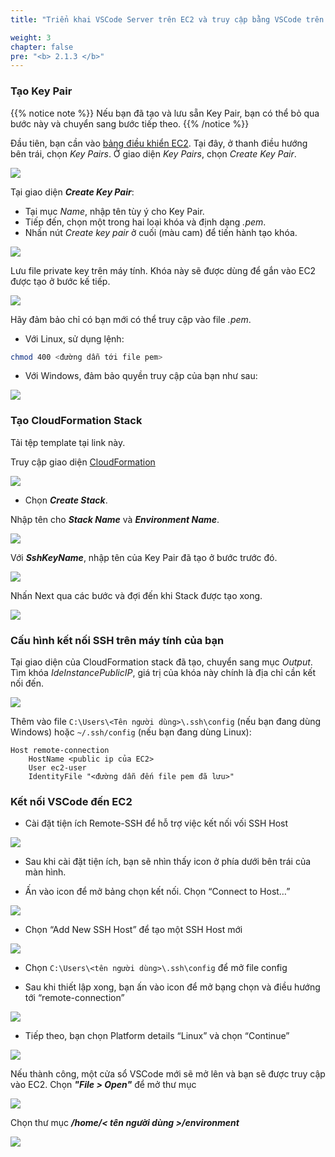 ```yaml
---
title: "Triển khai VSCode Server trên EC2 và truy cập bằng VSCode trên máy của bạn"

weight: 3
chapter: false
pre: "<b> 2.1.3 </b>"
---
```


### **Tạo Key Pair**
{{% notice note %}}
Nếu bạn đã tạo và lưu sẵn Key Pair, bạn có thể bỏ qua bước này và chuyển sang bước tiếp theo.
{{% /notice %}}

Đầu tiên, bạn cần vào [bảng điều khiển EC2](console.aws.amazon.com/ec2/home). Tại đây, ở thanh điều hướng bên trái, chọn _Key Pairs_. Ở giao diện _Key Pairs_, chọn _Create Key Pair_.

![](/images/2/1/3/001.jpg)

Tại giao diện **_Create Key Pair_**:
- Tại mục _Name_, nhập tên tùy ý cho Key Pair.
- Tiếp đến, chọn một trong hai loại khóa và định dạng _.pem_.
- Nhấn nút _Create key pair_ ở cuối (màu cam) để tiến hành tạo khóa.

![](/images/2/1/3/002.jpg?width=50pc)

Lưu file private key trên máy tính. Khóa này sẽ được dùng để gắn vào EC2 được tạo ở bước kế tiếp.

![](/images/2/1/3/003.jpg?width=50pc)

Hãy đảm bảo chỉ có bạn mới có thể truy cập vào file _.pem_.

- Với Linux, sử dụng lệnh:
```bash
chmod 400 <đường dẫn tới file pem>
```

- Với Windows, đảm bảo quyền truy cập của bạn như sau:

![](/images/2/1/3/004.jpg?width=50pc)

### **Tạo CloudFormation Stack**
Tải tệp template tại link này.

Truy cập giao diện [CloudFormation](console.aws.amazon.com/cloudformation/home)

![](/images/2/1/3/010.jpg)

- Chọn **_Create Stack_**.

Nhập tên cho **_Stack Name_** và **_Environment Name_**.

![](/images/2/1/3/011.jpg?width=70pc)

Với **_SshKeyName_**, nhập tên của Key Pair đã tạo ở bước trước đó.

![](/images/2/1/3/009.jpg?width=70pc)

Nhấn Next qua các bước và đợi đến khi Stack được tạo xong.

![](/images/2/1/3/008.jpg?width=50pc)

### **Cấu hình kết nối SSH trên máy tính của bạn**
Tại giao diện của CloudFormation stack đã tạo, chuyển sang mục _Output_. Tìm khóa _IdeInstancePublicIP_, giá trị của khóa này chính là địa chỉ cần kết nối đến.

![](/images/2/1/3/007.jpg?width=70pc)

Thêm vào file `C:\Users\<Tên người dùng>\.ssh\config` (nếu bạn đang dùng Windows) hoặc `~/.ssh/config` (nếu bạn đang dùng Linux):

```
Host remote-connection
    HostName <public ip của EC2>
    User ec2-user
    IdentityFile "<đường dẫn đến file pem đã lưu>"
```

### **Kết nối VSCode đến EC2**
- Cài đặt tiện ích Remote-SSH để hỗ trợ việc kết nối vối SSH Host

![](/images/2/1/3/014.png)

- Sau khi cài đặt tiện ích, bạn sẽ nhìn thấy icon ở phía dưới bên trái của màn hình.

- Ấn vào icon để mở bảng chọn kết nối. Chọn “Connect to Host…”

![](/images/2/1/3/015.png)

- Chọn “Add New SSH Host” để tạo một SSH Host mới

![](/images/2/1/3/016.png)

- Chọn `C:\Users\<tên người dùng>\.ssh\config` để mở file config 

- Sau khi thiết lập xong, bạn ấn vào icon để mở bạng chọn và điều hướng tới “remote-connection”

![](/images/2/1/3/017.png)

- Tiếp theo, bạn chọn Platform details “Linux” và chọn “Continue”

![](/images/2/1/3/018.png)

Nếu thành công, một cửa sổ VSCode mới sẽ mở lên và bạn sẽ được truy cập vào EC2. Chọn **_"File > Open"_** để mở thư mục

![](/images/2/1/3/019.jpg?width=50pc)

Chọn thư mục _**/home/\< tên người dùng \>/environment**_

![](/images/2/1/3/020.jpg?width=50pc)